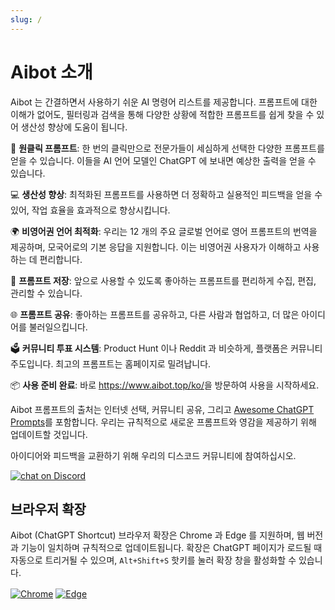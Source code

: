 ```yaml
---
slug: /
---
```


# Aibot 소개

Aibot 는 간결하면서 사용하기 쉬운 AI 명령어 리스트를 제공합니다. 프롬프트에 대한 이해가 없어도, 필터링과 검색을 통해 다양한 상황에 적합한 프롬프트를 쉽게 찾을 수 있어 생산성 향상에 도움이 됩니다.

🚀 **원클릭 프롬프트**: 한 번의 클릭만으로 전문가들이 세심하게 선택한 다양한 프롬프트를 얻을 수 있습니다. 이들을 AI 언어 모델인 ChatGPT 에 보내면 예상한 출력을 얻을 수 있습니다.

💻 **생산성 향상**: 최적화된 프롬프트를 사용하면 더 정확하고 실용적인 피드백을 얻을 수 있어, 작업 효율을 효과적으로 향상시킵니다.

🌍 **비영어권 언어 최적화**: 우리는 12 개의 주요 글로벌 언어로 영어 프롬프트의 번역을 제공하며, 모국어로의 기본 응답을 지원합니다. 이는 비영어권 사용자가 이해하고 사용하는 데 편리합니다.

💾 **프롬프트 저장**: 앞으로 사용할 수 있도록 좋아하는 프롬프트를 편리하게 수집, 편집, 관리할 수 있습니다.

🌐 **프롬프트 공유**: 좋아하는 프롬프트를 공유하고, 다른 사람과 협업하고, 더 많은 아이디어를 불러일으킵니다.

🗳️ **커뮤니티 투표 시스템**: Product Hunt 이나 Reddit 과 비슷하게, 플랫폼은 커뮤니티 주도입니다. 최고의 프롬프트는 홈페이지로 밀려납니다.

📦 **사용 준비 완료**: 바로 <https://www.aibot.top/ko/>을 방문하여 사용을 시작하세요.

Aibot 프롬프트의 출처는 인터넷 선택, 커뮤니티 공유, 그리고 [Awesome ChatGPT Prompts](https://github.com/f/awesome-chatgpt-prompts)를 포함합니다. 우리는 규칙적으로 새로운 프롬프트와 영감을 제공하기 위해 업데이트할 것입니다.

아이디어와 피드백을 교환하기 위해 우리의 디스코드 커뮤니티에 참여하십시오.

<a href="https://discord.gg/PZTQfJ4GjX">
   <img src="https://img.shields.io/discord/1048780149899939881?color=%2385c8c8&label=Discord&logo=discord&style=for-the-badge" alt="chat on Discord" />
</a>

## 브라우저 확장

Aibot (ChatGPT Shortcut) 브라우저 확장은 Chrome 과 Edge 를 지원하며, 웹 버전과 기능이 일치하며 규칙적으로 업데이트됩니다. 확장은 ChatGPT 페이지가 로드될 때 자동으로 트리거될 수 있으며, `Alt+Shift+S` 핫키를 눌러 확장 창을 활성화할 수 있습니다.

<a href="https://chrome.google.com/webstore/detail/chatgpt-shortcut/blcgeoojgdpodnmnhfpohphdhfncblnj">
  <img src="https://img.newzone.top/2023-06-05-12-28-49.png?imageMogr2/format/webp"  alt="Chrome" valign="middle" /></a>

<a href="https://microsoftedge.microsoft.com/addons/detail/chatgpt-shortcut/hnggpalhfjmdhhmgfjpmhlfilnbmjoin">
  <img src="https://img.newzone.top/2023-06-05-12-26-20.png?imageMogr2/format/webp" alt="Edge" valign="middle" /></a>
